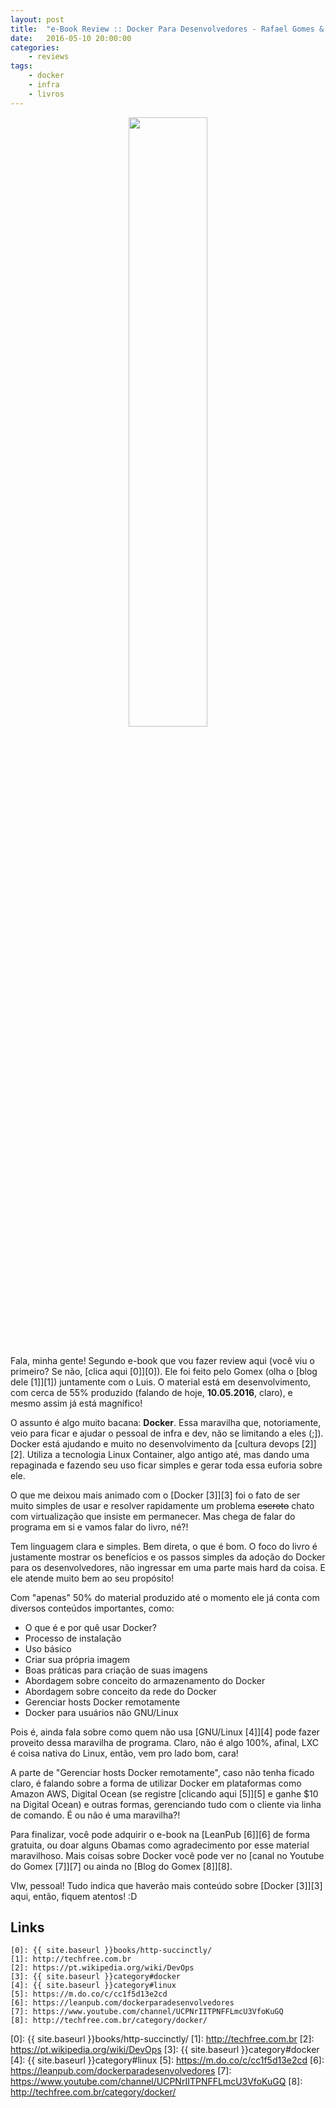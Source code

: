 ```yaml
---
layout: post
title:  "e-Book Review :: Docker Para Desenvolvedores - Rafael Gomes & Luis Armando Bianchin"
date:   2016-05-10 20:00:00
categories:
    - reviews
tags:
    - docker
    - infra
    - livros
---
```


<div style="text-align: center;">
	<img src="{{ site.baseurl }}images/posts/2016/20.png" style="width:50%;" />
</div>
<br />

Fala, minha gente! Segundo e-book que vou fazer review aqui (você viu o primeiro? Se não, [clica aqui \[0\]][0]). Ele foi feito pelo Gomex (olha o [blog dele \[1\]][1]) juntamente com o Luis. O material está em desenvolvimento, com cerca de 55% produzido (falando de hoje, **10.05.2016**, claro), e mesmo assim já está magnífico!

O assunto é algo muito bacana: **Docker**. Essa maravilha que, notoriamente, veio para ficar e ajudar o pessoal de infra e dev, não se limitando a eles (;]). Docker está ajudando e muito no desenvolvimento da [cultura devops \[2\]][2]. Utiliza a tecnologia Linux Container, algo antigo até, mas dando uma repaginada e fazendo seu uso ficar simples e gerar toda essa euforia sobre ele.

O que me deixou mais animado com o [Docker \[3\]][3] foi o fato de ser muito simples de usar e resolver rapidamente um problema <del>escroto</del> chato com virtualização que insiste em permanecer. Mas chega de falar do programa em si e vamos falar do livro, né?!

Tem linguagem clara e simples. Bem direta, o que é bom. O foco do livro é justamente mostrar os benefícios e os passos simples da adoção do Docker para os desenvolvedores, não ingressar em uma parte mais hard da coisa. E ele atende muito bem ao seu propósito!

Com "apenas" 50% do material produzido até o momento ele já conta com diversos conteúdos importantes, como:

* O que é e por quê usar Docker?
* Processo de instalação
* Uso básico
* Criar sua própria imagem
* Boas práticas para criação de suas imagens
* Abordagem sobre conceito do armazenamento do Docker
* Abordagem sobre conceito da rede do Docker
* Gerenciar hosts Docker remotamente
* Docker para usuários não GNU/Linux

Pois é, ainda fala sobre como quem não usa [GNU/Linux \[4\]][4] pode fazer proveito dessa maravilha de programa. Claro, não é algo 100%, afinal, LXC é coisa nativa do Linux, então, vem pro lado bom, cara!

A parte de "Gerenciar hosts Docker remotamente", caso não tenha ficado claro, é falando sobre a forma de utilizar Docker em plataformas como Amazon AWS, Digital Ocean (se registre [clicando aqui \[5\]][5] e ganhe $10 na Digital Ocean) e outras formas, gerenciando tudo com o cliente via linha de comando. É ou não é uma maravilha?!

Para finalizar, você pode adquirir o e-book na [LeanPub \[6\]][6] de forma gratuita, ou doar alguns Obamas como agradecimento por esse material maravilhoso. Mais coisas sobre Docker você pode ver no [canal no Youtube do Gomex \[7\]][7] ou ainda no [Blog do Gomex \[8\]][8].

Vlw, pessoal! Tudo indica que haverão mais conteúdo sobre [Docker \[3\]][3] aqui, então, fiquem atentos! :D

## Links

~~~
[0]: {{ site.baseurl }}books/http-succinctly/
[1]: http://techfree.com.br
[2]: https://pt.wikipedia.org/wiki/DevOps
[3]: {{ site.baseurl }}category#docker
[4]: {{ site.baseurl }}category#linux
[5]: https://m.do.co/c/cc1f5d13e2cd
[6]: https://leanpub.com/dockerparadesenvolvedores
[7]: https://www.youtube.com/channel/UCPNrIITPNFFLmcU3VfoKuGQ
[8]: http://techfree.com.br/category/docker/
~~~

[0]: {{ site.baseurl }}books/http-succinctly/
[1]: http://techfree.com.br
[2]: https://pt.wikipedia.org/wiki/DevOps
[3]: {{ site.baseurl }}category#docker
[4]: {{ site.baseurl }}category#linux
[5]: https://m.do.co/c/cc1f5d13e2cd
[6]: https://leanpub.com/dockerparadesenvolvedores
[7]: https://www.youtube.com/channel/UCPNrIITPNFFLmcU3VfoKuGQ
[8]: http://techfree.com.br/category/docker/
